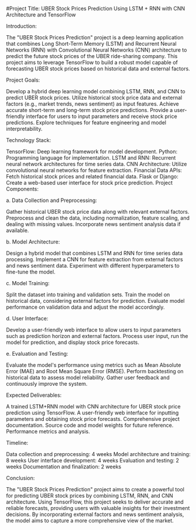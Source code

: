 #Project Title: UBER Stock Prices Prediction Using LSTM + RNN with CNN Architecture and TensorFlow

Introduction:

The "UBER Stock Prices Prediction" project is a deep learning application that combines Long Short-Term Memory (LSTM) and Recurrent Neural Networks (RNN) with Convolutional Neural Networks (CNN) architecture to predict the future stock prices of the UBER ride-sharing company. This project aims to leverage TensorFlow to build a robust model capable of forecasting UBER stock prices based on historical data and external factors.

Project Goals:

Develop a hybrid deep learning model combining LSTM, RNN, and CNN to predict UBER stock prices.
Utilize historical stock price data and external factors (e.g., market trends, news sentiment) as input features.
Achieve accurate short-term and long-term stock price predictions.
Provide a user-friendly interface for users to input parameters and receive stock price predictions.
Explore techniques for feature engineering and model interpretability.

Technology Stack:

TensorFlow: Deep learning framework for model development.
Python: Programming language for implementation.
LSTM and RNN: Recurrent neural network architectures for time series data.
CNN Architecture: Utilize convolutional neural networks for feature extraction.
Financial Data APIs: Fetch historical stock prices and related financial data.
Flask or Django: Create a web-based user interface for stock price prediction.
Project Components:

a. Data Collection and Preprocessing:

Gather historical UBER stock price data along with relevant external factors.
Preprocess and clean the data, including normalization, feature scaling, and dealing with missing values.
Incorporate news sentiment analysis data if available.

b. Model Architecture:

Design a hybrid model that combines LSTM and RNN for time series data processing.
Implement a CNN for feature extraction from external factors and news sentiment data.
Experiment with different hyperparameters to fine-tune the model.

c. Model Training:

Split the dataset into training and validation sets.
Train the model on historical data, considering external factors for prediction.
Evaluate model performance on validation data and adjust the model accordingly.

d. User Interface:

Develop a user-friendly web interface to allow users to input parameters such as prediction horizon and external factors.
Process user input, run the model for prediction, and display stock price forecasts.

e. Evaluation and Testing:

Evaluate the model's performance using metrics such as Mean Absolute Error (MAE) and Root Mean Square Error (RMSE).
Perform backtesting on historical data to assess model reliability.
Gather user feedback and continuously improve the system.

Expected Deliverables:

A trained LSTM+RNN model with CNN architecture for UBER stock price prediction using TensorFlow.
A user-friendly web interface for inputting parameters and obtaining stock price forecasts.
Comprehensive project documentation.
Source code and model weights for future reference.
Performance metrics and analysis.

Timeline:

Data collection and preprocessing: 4 weeks
Model architecture and training: 8 weeks
User interface development: 4 weeks
Evaluation and testing: 2 weeks
Documentation and finalization: 2 weeks

Conclusion:

The "UBER Stock Prices Prediction" project aims to create a powerful tool for predicting UBER stock prices by combining LSTM, RNN, and CNN architecture. Using TensorFlow, this project seeks to deliver accurate and reliable forecasts, providing users with valuable insights for their investment decisions. By incorporating external factors and news sentiment analysis, the model aims to capture a more comprehensive view of the market.
